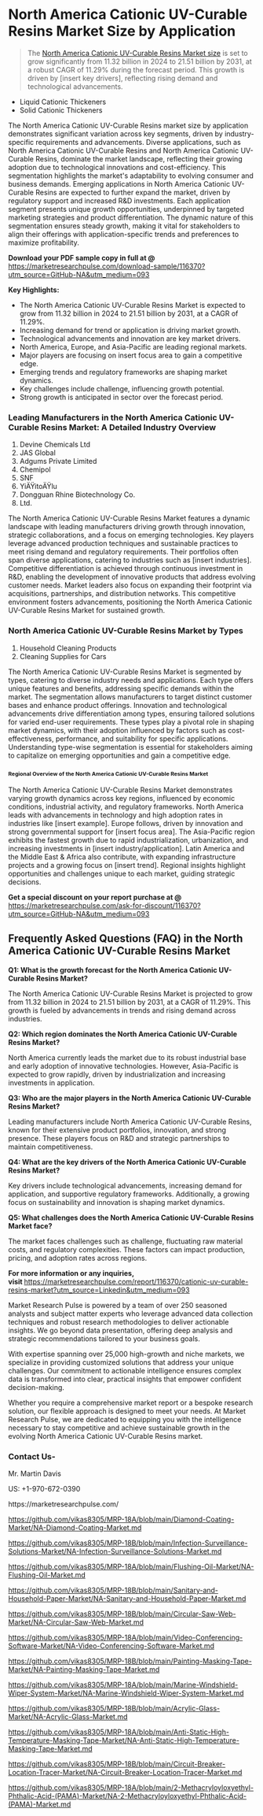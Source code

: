 
<h1>North America Cationic UV-Curable Resins Market&nbsp;Size by Application</h1><blockquote><p>The <a href="https://marketresearchpulse.com/download-sample/116370?utm_source=GitHub-NA&amp;utm_medium=093">North America Cationic UV-Curable Resins Market size</a> is set to grow significantly from 11.32 billion in 2024 to 21.51 billion by 2031, at a robust CAGR of 11.29% during the forecast period. This growth is driven by [insert key drivers], reflecting rising demand and technological advancements.</p></blockquote><ul><li>Liquid Cationic Thickeners<li> Solid Cationic Thickeners</li></ul><p>The North America Cationic UV-Curable Resins market size by application demonstrates significant variation across key segments, driven by industry-specific requirements and advancements. Diverse applications, such as North America Cationic UV-Curable Resins and North America Cationic UV-Curable Resins, dominate the market landscape, reflecting their growing adoption due to technological innovations and cost-efficiency. This segmentation highlights the market's adaptability to evolving consumer and business demands. Emerging applications in North America Cationic UV-Curable Resins are expected to further expand the market, driven by regulatory support and increased R&D investments. Each application segment presents unique growth opportunities, underpinned by targeted marketing strategies and product differentiation. The dynamic nature of this segmentation ensures steady growth, making it vital for stakeholders to align their offerings with application-specific trends and preferences to maximize profitability.</p><p><strong>Download your PDF sample copy in full at @ </strong><a href="https://marketresearchpulse.com/download-sample/116370?utm_source=GitHub-NA&amp;utm_medium=093">https://marketresearchpulse.com/download-sample/116370?utm_source=GitHub-NA&amp;utm_medium=093</a></p><p><strong>Key Highlights: </strong></p><ul><li>The North America Cationic UV-Curable Resins Market is expected to grow from 11.32 billion in 2024 to 21.51 billion by 2031, at a CAGR of 11.29%.</li><li>Increasing demand for trend or application is driving market growth.</li><li>Technological advancements and innovation are key market drivers.</li><li>North America, Europe, and Asia-Pacific are leading regional markets.</li><li>Major players are focusing on insert focus area to gain a competitive edge.</li><li>Emerging trends and regulatory frameworks are shaping market dynamics.</li><li>Key challenges include challenge, influencing growth potential.</li><li>Strong growth is anticipated in sector over the forecast period.</li></ul><h3>Leading Manufacturers in the North America Cationic UV-Curable Resins Market: A Detailed Industry Overview</h3><ol><li>Devine Chemicals Ltd</li><li>JAS Global</li><li>Adgums Private Limited</li><li>Chemipol</li><li>SNF</li><li>YiÄŸitoÄŸlu</li><li>Dongguan Rhine Biotechnology Co.</li><li>Ltd.</li></ol><div class="flex max-w-full flex-col flex-grow"><div class="min-h-8 text-message flex w-full flex-col items-end gap-2 whitespace-normal break-words [.text-message+&amp;]:mt-5" dir="auto" data-message-author-role="assistant" data-message-id="fd8432e4-4910-450d-b182-61b7bfb0a01f" data-message-model-slug="gpt-4o"><div class="flex w-full flex-col gap-1 empty:hidden first:pt-[3px]"><div class="markdown prose w-full break-words dark:prose-invert light"><p>The North America Cationic UV-Curable Resins Market features a dynamic landscape with leading manufacturers driving growth through innovation, strategic collaborations, and a focus on emerging technologies. Key players leverage advanced production techniques and sustainable practices to meet rising demand and regulatory requirements. Their portfolios often span diverse applications, catering to industries such as [insert industries]. Competitive differentiation is achieved through continuous investment in R&amp;D, enabling the development of innovative products that address evolving customer needs. Market leaders also focus on expanding their footprint via acquisitions, partnerships, and distribution networks. This competitive environment fosters advancements, positioning the North America Cationic UV-Curable Resins Market for sustained growth.</p></div></div></div></div><h3>North America Cationic UV-Curable Resins Market by Types</h3><ol><li>Household Cleaning Products<li> Cleaning Supplies for Cars</li></ol><div class="flex max-w-full flex-col flex-grow"><div class="min-h-8 text-message flex w-full flex-col items-end gap-2 whitespace-normal break-words [.text-message+&amp;]:mt-5" dir="auto" data-message-author-role="assistant" data-message-id="084470be-0bb7-4664-bddf-5156b4f41249" data-message-model-slug="gpt-4o-mini"><div class="flex w-full flex-col gap-1 empty:hidden first:pt-[3px]"><div class="markdown prose w-full break-words dark:prose-invert light"><p>The North America Cationic UV-Curable Resins Market is segmented by types, catering to diverse industry needs and applications. Each type offers unique features and benefits, addressing specific demands within the market. The segmentation allows manufacturers to target distinct customer bases and enhance product offerings. Innovation and technological advancements drive differentiation among types, ensuring tailored solutions for varied end-user requirements. These types play a pivotal role in shaping market dynamics, with their adoption influenced by factors such as cost-effectiveness, performance, and suitability for specific applications. Understanding type-wise segmentation is essential for stakeholders aiming to capitalize on emerging opportunities and gain a competitive edge.</p></div></div></div></div><h3><span style="font-size: 11px;">Regional Overview of the North America Cationic UV-Curable Resins Market</span></h3><div class="flex max-w-full flex-col flex-grow"><div class="min-h-8 text-message flex w-full flex-col items-end gap-2 whitespace-normal break-words [.text-message+&amp;]:mt-5" dir="auto" data-message-author-role="assistant" data-message-id="e9038762-ce64-4e30-91c9-9bd413514231" data-message-model-slug="gpt-4o-mini"><div class="flex w-full flex-col gap-1 empty:hidden first:pt-[3px]"><div class="markdown prose w-full break-words dark:prose-invert light"><p>The North America Cationic UV-Curable Resins Market demonstrates varying growth dynamics across key regions, influenced by economic conditions, industrial activity, and regulatory frameworks. North America leads with advancements in technology and high adoption rates in industries like [insert example]. Europe follows, driven by innovation and strong governmental support for [insert focus area]. The Asia-Pacific region exhibits the fastest growth due to rapid industrialization, urbanization, and increasing investments in [insert industry/application]. Latin America and the Middle East &amp; Africa also contribute, with expanding infrastructure projects and a growing focus on [insert trend]. Regional insights highlight opportunities and challenges unique to each market, guiding strategic decisions.</p></div></div></div></div><p><strong>Get a special discount on your report purchase at @ </strong><a href="https://marketresearchpulse.com/ask-for-discount/116370?utm_source=GitHub-NA&amp;utm_medium=093">https://marketresearchpulse.com/ask-for-discount/116370?utm_source=GitHub-NA&amp;utm_medium=093</a></p><h2>Frequently Asked Questions (FAQ) in the North America Cationic UV-Curable Resins Market</h2><p><strong>Q1: What is the growth forecast for the North America Cationic UV-Curable Resins Market?</strong></p><p>The North America Cationic UV-Curable Resins Market is projected to grow from 11.32 billion in 2024 to 21.51 billion by 2031, at a CAGR of 11.29%. This growth is fueled by advancements in trends and rising demand across industries.</p><p><strong>Q2: Which region dominates the North America Cationic UV-Curable Resins Market?</strong></p><p>North America currently leads the market due to its robust industrial base and early adoption of innovative technologies. However, Asia-Pacific is expected to grow rapidly, driven by industrialization and increasing investments in application.</p><p><strong>Q3: Who are the major players in the North America Cationic UV-Curable Resins Market?</strong></p><p>Leading manufacturers include North America Cationic UV-Curable Resins, known for their extensive product portfolios, innovation, and strong presence. These players focus on R&amp;D and strategic partnerships to maintain competitiveness.</p><p><strong>Q4: What are the key drivers of the North America Cationic UV-Curable Resins Market?</strong></p><p>Key drivers include technological advancements, increasing demand for application, and supportive regulatory frameworks. Additionally, a growing focus on sustainability and innovation is shaping market dynamics.</p><p><strong>Q5: What challenges does the North America Cationic UV-Curable Resins Market face?</strong></p><p>The market faces challenges such as challenge, fluctuating raw material costs, and regulatory complexities. These factors can impact production, pricing, and adoption rates across regions.</p><p><strong>For more information or any inquiries, visit&nbsp;</strong><a href="https://marketresearchpulse.com/report/116370/cationic-uv-curable-resins-market?utm_source=Linkedin&utm_medium=093">https://marketresearchpulse.com/report/116370/cationic-uv-curable-resins-market?utm_source=Linkedin&utm_medium=093</a></p><p>Market Research Pulse is powered by a team of over 250 seasoned analysts and subject matter experts who leverage advanced data collection techniques and robust research methodologies to deliver actionable insights. We go beyond data presentation, offering deep analysis and strategic recommendations tailored to your business goals.</p><p>With expertise spanning over 25,000 high-growth and niche markets, we specialize in providing customized solutions that address your unique challenges. Our commitment to actionable intelligence ensures complex data is transformed into clear, practical insights that empower confident decision-making.</p><p>Whether you require a comprehensive market report or a bespoke research solution, our flexible approach is designed to meet your needs. At Market Research Pulse, we are dedicated to equipping you with the intelligence necessary to stay competitive and achieve sustainable growth in the evolving North America Cationic UV-Curable Resins market.</p><h3><strong>Contact Us-</strong></h3><p>Mr. Martin Davis</p><p>US: +1-970-672-0390</p><p>https://marketresearchpulse.com/</p><p><a href="https://github.com/vikas8305/MRP-18A/blob/main/Diamond-Coating-Market/NA-Diamond-Coating-Market.md">https://github.com/vikas8305/MRP-18A/blob/main/Diamond-Coating-Market/NA-Diamond-Coating-Market.md</a></p><p><a href="https://github.com/vikas8305/MRP-18B/blob/main/Infection-Surveillance-Solutions-Market/NA-Infection-Surveillance-Solutions-Market.md">https://github.com/vikas8305/MRP-18B/blob/main/Infection-Surveillance-Solutions-Market/NA-Infection-Surveillance-Solutions-Market.md</a></p><p><a href="https://github.com/vikas8305/MRP-18A/blob/main/Flushing-Oil-Market/NA-Flushing-Oil-Market.md">https://github.com/vikas8305/MRP-18A/blob/main/Flushing-Oil-Market/NA-Flushing-Oil-Market.md</a></p><p><a href="https://github.com/vikas8305/MRP-18B/blob/main/Sanitary-and-Household-Paper-Market/NA-Sanitary-and-Household-Paper-Market.md">https://github.com/vikas8305/MRP-18B/blob/main/Sanitary-and-Household-Paper-Market/NA-Sanitary-and-Household-Paper-Market.md</a></p><p><a href="https://github.com/vikas8305/MRP-18B/blob/main/Circular-Saw-Web-Market/NA-Circular-Saw-Web-Market.md">https://github.com/vikas8305/MRP-18B/blob/main/Circular-Saw-Web-Market/NA-Circular-Saw-Web-Market.md</a></p><p><a href="https://github.com/vikas8305/MRP-18A/blob/main/Video-Conferencing-Software-Market/NA-Video-Conferencing-Software-Market.md">https://github.com/vikas8305/MRP-18A/blob/main/Video-Conferencing-Software-Market/NA-Video-Conferencing-Software-Market.md</a></p><p><a href="https://github.com/vikas8305/MRP-18B/blob/main/Painting-Masking-Tape-Market/NA-Painting-Masking-Tape-Market.md">https://github.com/vikas8305/MRP-18B/blob/main/Painting-Masking-Tape-Market/NA-Painting-Masking-Tape-Market.md</a></p><p><a href="https://github.com/vikas8305/MRP-18A/blob/main/Marine-Windshield-Wiper-System-Market/NA-Marine-Windshield-Wiper-System-Market.md">https://github.com/vikas8305/MRP-18A/blob/main/Marine-Windshield-Wiper-System-Market/NA-Marine-Windshield-Wiper-System-Market.md</a></p><p><a href="https://github.com/vikas8305/MRP-18B/blob/main/Acrylic-Glass-Market/NA-Acrylic-Glass-Market.md">https://github.com/vikas8305/MRP-18B/blob/main/Acrylic-Glass-Market/NA-Acrylic-Glass-Market.md</a></p><p><a href="https://github.com/vikas8305/MRP-18A/blob/main/Anti-Static-High-Temperature-Masking-Tape-Market/NA-Anti-Static-High-Temperature-Masking-Tape-Market.md">https://github.com/vikas8305/MRP-18A/blob/main/Anti-Static-High-Temperature-Masking-Tape-Market/NA-Anti-Static-High-Temperature-Masking-Tape-Market.md</a></p><p><a href="https://github.com/vikas8305/MRP-18B/blob/main/Circuit-Breaker-Location-Tracer-Market/NA-Circuit-Breaker-Location-Tracer-Market.md">https://github.com/vikas8305/MRP-18B/blob/main/Circuit-Breaker-Location-Tracer-Market/NA-Circuit-Breaker-Location-Tracer-Market.md</a></p><p><a href="https://github.com/vikas8305/MRP-18A/blob/main/2-Methacryloyloxyethyl-Phthalic-Acid-(PAMA)-Market/NA-2-Methacryloyloxyethyl-Phthalic-Acid-(PAMA)-Market.md">https://github.com/vikas8305/MRP-18A/blob/main/2-Methacryloyloxyethyl-Phthalic-Acid-(PAMA)-Market/NA-2-Methacryloyloxyethyl-Phthalic-Acid-(PAMA)-Market.md</a></p>
